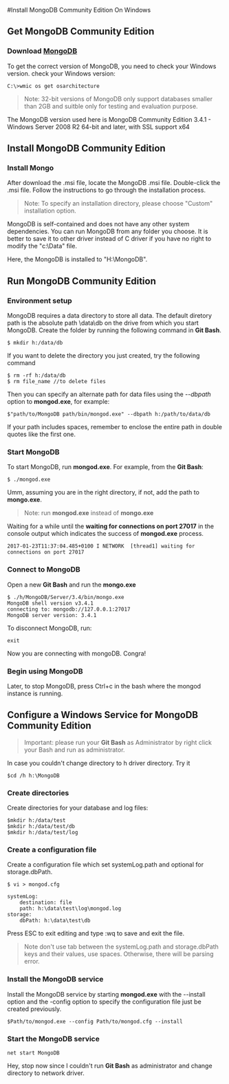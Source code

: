#Install MongoDB Community Edition On Windows


## Get MongoDB Community Edition
### Download [MongoDB](https://www.mongodb.com/download-center#community)
To get the correct version of MongoDB, you need to check your Windows version.
check your Windows version:

    C:\>wmic os get osarchitecture

> Note: 32-bit versions of MongoDB only support databases smaller than 2GB and suitble only for testing and evaluation purpose.

The MongoDB version used here is MongoDB Community Edition 3.4.1 - Windows Server 2008 R2 64-bit and later, with SSL support x64


## Install MongoDB Community Edition

### Install Mongo

After download the .msi file, locate the MongoDB .msi file. Double-click the .msi file. Follow the instructions to go through the installation process.

> Note: To specify an installation directory, please choose "Custom" installation option.

MongoDB is self-contained and does not have any other system dependencies. You can run MongoDB from any folder you choose. It is better to save it to other driver instead of C driver if you have no right to modify the "c:\Data" file.

Here, the MongoDB is installed to "H:\MongoDB".

## Run MongoDB Community Edition

### Environment setup

MongoDB requires a data directory to store all data. The default diretory path is the absolute path \data\db on the drive from which you start MongoDB. Create the folder by running the following command in **Git Bash**.

    $ mkdir h:/data/db

If you want to delete the directory you just created, try the following command

    $ rm -rf h:/data/db
    $ rm file_name //to delete files

Then you can specify an alternate path for data files using the *--dbpath* option to **mongod.exe**, for example:

    $"path/to/MongoDB path/bin/mongod.exe" --dbpath h:/path/to/data/db

If your path includes spaces, remember to enclose the entire path in double quotes like the first one.

### Start MongoDB

To start MongoDB, run **mongod.exe**. For example, from the **Git Bash**:

    $ ./mongod.exe

Umm, assuming you are in the right directory, if not, add the path to **mongo.exe**.

>Note: run **mongod.exe** instead of **mongo.exe**

Waiting for a while until the **waiting for connections on port 27017** in the console output which indicates the success of **mongod.exe** process.

    2017-01-23T11:37:04.485+0100 I NETWORK  [thread1] waiting for connections on port 27017


### Connect to MongoDB

Open a new **Git Bash** and run the **mongo.exe**

    $ ./h/MongoDB/Server/3.4/bin/mongo.exe
    MongoDB shell version v3.4.1
    connecting to: mongodb://127.0.0.1:27017
    MongoDB server version: 3.4.1

To disconnect MongoDB, run:

    exit

Now you are connecting with mongoDB. Congra!

### Begin using MongoDB

Later, to stop MongoDB, press Ctrl+c in the bash where the mongod instance is running.


## Configure a Windows Service for MongoDB Community Edition

>Important: please run your **Git Bash** as Administrator by right click your Bash and run as administrator.

In case you couldn't change directory to h driver directory. Try it

    $cd /h h:\MongoDB

### Create directories

Create directories for your database and log files:

    $mkdir h:/data/test
    $mkdir h:/data/test/db
    $mkdir h:/data/test/log

### Create a configuration file 

Create a configuration file which set systemLog.path and optional for storage.dbPath.

    $ vi > mongod.cfg
    
    systemLog:
        destination: file
        path: h:\data\test\log\mongod.log
    storage:
        dbPath: h:\data\test\db

Press ESC to exit editing and type :wq to save and exit the file.
>Note don't use tab between the systemLog.path and storage.dbPath keys and their values, use spaces. Otherwise, there will be parsing error.

### Install the MongoDB service

Install the MongoDB service by starting **mongod.exe** with the --install option and the -config option to specify the configuration file just be created previously.

    $Path/to/mongod.exe --config Path/to/mongod.cfg --install

### Start the MongoDB service

    net start MongoDB

Hey, stop now since I couldn't run **Git Bash** as administrator and change directory to network driver.